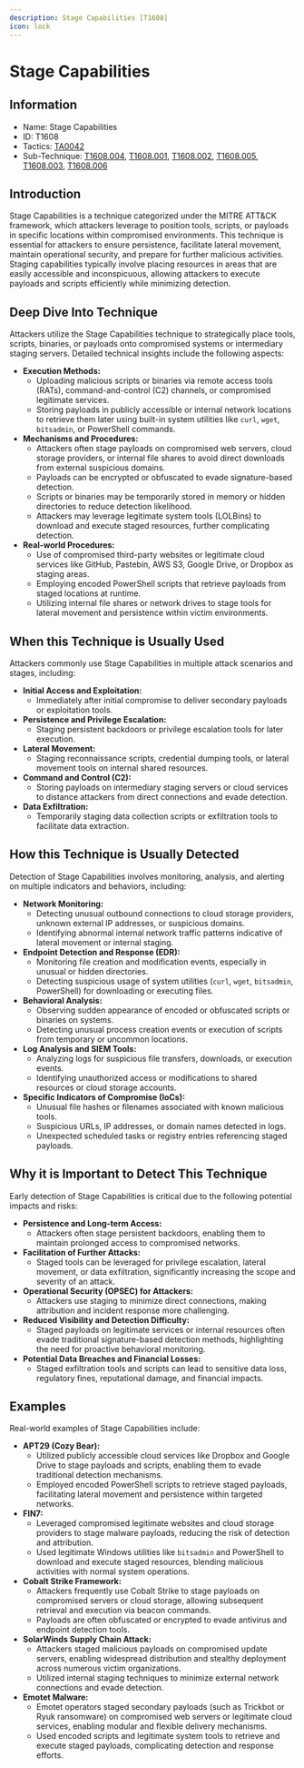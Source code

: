 ```yaml
---
description: Stage Capabilities [T1608]
icon: lock
---
```


# Stage Capabilities

## Information

* Name: Stage Capabilities
* ID: T1608
* Tactics: [TA0042](../)
* Sub-Technique: [T1608.004](t1608.004.md), [T1608.001](t1608.001.md), [T1608.002](t1608.002.md), [T1608.005](t1608.005.md), [T1608.003](t1608.003.md), [T1608.006](t1608.006.md)

## Introduction

Stage Capabilities is a technique categorized under the MITRE ATT\&CK framework, which attackers leverage to position tools, scripts, or payloads in specific locations within compromised environments. This technique is essential for attackers to ensure persistence, facilitate lateral movement, maintain operational security, and prepare for further malicious activities. Staging capabilities typically involve placing resources in areas that are easily accessible and inconspicuous, allowing attackers to execute payloads and scripts efficiently while minimizing detection.

## Deep Dive Into Technique

Attackers utilize the Stage Capabilities technique to strategically place tools, scripts, binaries, or payloads onto compromised systems or intermediary staging servers. Detailed technical insights include the following aspects:

* **Execution Methods:**
  * Uploading malicious scripts or binaries via remote access tools (RATs), command-and-control (C2) channels, or compromised legitimate services.
  * Storing payloads in publicly accessible or internal network locations to retrieve them later using built-in system utilities like `curl`, `wget`, `bitsadmin`, or PowerShell commands.
* **Mechanisms and Procedures:**
  * Attackers often stage payloads on compromised web servers, cloud storage providers, or internal file shares to avoid direct downloads from external suspicious domains.
  * Payloads can be encrypted or obfuscated to evade signature-based detection.
  * Scripts or binaries may be temporarily stored in memory or hidden directories to reduce detection likelihood.
  * Attackers may leverage legitimate system tools (LOLBins) to download and execute staged resources, further complicating detection.
* **Real-world Procedures:**
  * Use of compromised third-party websites or legitimate cloud services like GitHub, Pastebin, AWS S3, Google Drive, or Dropbox as staging areas.
  * Employing encoded PowerShell scripts that retrieve payloads from staged locations at runtime.
  * Utilizing internal file shares or network drives to stage tools for lateral movement and persistence within victim environments.

## When this Technique is Usually Used

Attackers commonly use Stage Capabilities in multiple attack scenarios and stages, including:

* **Initial Access and Exploitation:**
  * Immediately after initial compromise to deliver secondary payloads or exploitation tools.
* **Persistence and Privilege Escalation:**
  * Staging persistent backdoors or privilege escalation tools for later execution.
* **Lateral Movement:**
  * Staging reconnaissance scripts, credential dumping tools, or lateral movement tools on internal shared resources.
* **Command and Control (C2):**
  * Storing payloads on intermediary staging servers or cloud services to distance attackers from direct connections and evade detection.
* **Data Exfiltration:**
  * Temporarily staging data collection scripts or exfiltration tools to facilitate data extraction.

## How this Technique is Usually Detected

Detection of Stage Capabilities involves monitoring, analysis, and alerting on multiple indicators and behaviors, including:

* **Network Monitoring:**
  * Detecting unusual outbound connections to cloud storage providers, unknown external IP addresses, or suspicious domains.
  * Identifying abnormal internal network traffic patterns indicative of lateral movement or internal staging.
* **Endpoint Detection and Response (EDR):**
  * Monitoring file creation and modification events, especially in unusual or hidden directories.
  * Detecting suspicious usage of system utilities (`curl`, `wget`, `bitsadmin`, PowerShell) for downloading or executing files.
* **Behavioral Analysis:**
  * Observing sudden appearance of encoded or obfuscated scripts or binaries on systems.
  * Detecting unusual process creation events or execution of scripts from temporary or uncommon locations.
* **Log Analysis and SIEM Tools:**
  * Analyzing logs for suspicious file transfers, downloads, or execution events.
  * Identifying unauthorized access or modifications to shared resources or cloud storage accounts.
* **Specific Indicators of Compromise (IoCs):**
  * Unusual file hashes or filenames associated with known malicious tools.
  * Suspicious URLs, IP addresses, or domain names detected in logs.
  * Unexpected scheduled tasks or registry entries referencing staged payloads.

## Why it is Important to Detect This Technique

Early detection of Stage Capabilities is critical due to the following potential impacts and risks:

* **Persistence and Long-term Access:**
  * Attackers often stage persistent backdoors, enabling them to maintain prolonged access to compromised networks.
* **Facilitation of Further Attacks:**
  * Staged tools can be leveraged for privilege escalation, lateral movement, or data exfiltration, significantly increasing the scope and severity of an attack.
* **Operational Security (OPSEC) for Attackers:**
  * Attackers use staging to minimize direct connections, making attribution and incident response more challenging.
* **Reduced Visibility and Detection Difficulty:**
  * Staged payloads on legitimate services or internal resources often evade traditional signature-based detection methods, highlighting the need for proactive behavioral monitoring.
* **Potential Data Breaches and Financial Losses:**
  * Staged exfiltration tools and scripts can lead to sensitive data loss, regulatory fines, reputational damage, and financial impacts.

## Examples

Real-world examples of Stage Capabilities include:

* **APT29 (Cozy Bear):**
  * Utilized publicly accessible cloud services like Dropbox and Google Drive to stage payloads and scripts, enabling them to evade traditional detection mechanisms.
  * Employed encoded PowerShell scripts to retrieve staged payloads, facilitating lateral movement and persistence within targeted networks.
* **FIN7:**
  * Leveraged compromised legitimate websites and cloud storage providers to stage malware payloads, reducing the risk of detection and attribution.
  * Used legitimate Windows utilities like `bitsadmin` and PowerShell to download and execute staged resources, blending malicious activities with normal system operations.
* **Cobalt Strike Framework:**
  * Attackers frequently use Cobalt Strike to stage payloads on compromised servers or cloud storage, allowing subsequent retrieval and execution via beacon commands.
  * Payloads are often obfuscated or encrypted to evade antivirus and endpoint detection tools.
* **SolarWinds Supply Chain Attack:**
  * Attackers staged malicious payloads on compromised update servers, enabling widespread distribution and stealthy deployment across numerous victim organizations.
  * Utilized internal staging techniques to minimize external network connections and evade detection.
* **Emotet Malware:**
  * Emotet operators staged secondary payloads (such as Trickbot or Ryuk ransomware) on compromised web servers or legitimate cloud services, enabling modular and flexible delivery mechanisms.
  * Used encoded scripts and legitimate system tools to retrieve and execute staged payloads, complicating detection and response efforts.

